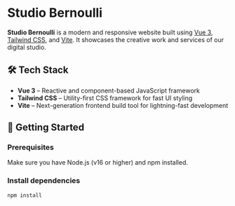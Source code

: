 # Studio Bernoulli

**Studio Bernoulli** is a modern and responsive website built using [Vue 3](https://vuejs.org/), [Tailwind CSS](https://tailwindcss.com/), and [Vite](https://vitejs.dev/). It showcases the creative work and services of our digital studio.

## 🛠️ Tech Stack

- **Vue 3** – Reactive and component-based JavaScript framework
- **Tailwind CSS** – Utility-first CSS framework for fast UI styling
- **Vite** – Next-generation frontend build tool for lightning-fast development

## 🚀 Getting Started

### Prerequisites

Make sure you have Node.js (v16 or higher) and npm installed.

### Install dependencies

```bash
npm install
